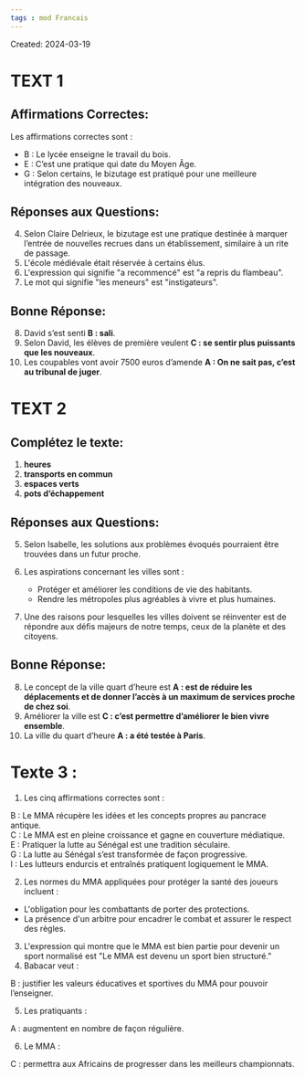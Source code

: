 ```yaml
---
tags : mod Francais
---
```

Created: 2024-03-19

# TEXT 1
## Affirmations Correctes:

Les affirmations correctes sont :

- B : Le lycée enseigne le travail du bois.
- E : C’est une pratique qui date du Moyen Âge.
- G : Selon certains, le bizutage est pratiqué pour une meilleure intégration des nouveaux.

## Réponses aux Questions:

4. Selon Claire Delrieux, le bizutage est une pratique destinée à marquer l’entrée de nouvelles recrues dans un établissement, similaire à un rite de passage.
5. L'école médiévale était réservée à certains élus.
6. L'expression qui signifie "a recommencé" est "a repris du flambeau".
7. Le mot qui signifie "les meneurs" est "instigateurs".

## Bonne Réponse:

8. David s’est senti **B : sali**.
9. Selon David, les élèves de première veulent **C : se sentir plus puissants que les nouveaux**.
10. Les coupables vont avoir 7500 euros d’amende **A : On ne sait pas, c’est au tribunal de juger**.

# TEXT 2
##   Complétez le texte:

1. **heures**
2. **transports en commun**
3. **espaces verts**
4. **pots d’échappement**

## Réponses aux Questions:

5. Selon Isabelle, les solutions aux problèmes évoqués pourraient être trouvées dans un futur proche.
6. Les aspirations concernant les villes sont :
    
    - Protéger et améliorer les conditions de vie des habitants.
    - Rendre les métropoles plus agréables à vivre et plus humaines.
    
7. Une des raisons pour lesquelles les villes doivent se réinventer est de répondre aux défis majeurs de notre temps, ceux de la planète et des citoyens.

## Bonne Réponse:

8. Le concept de la ville quart d’heure est **A : est de réduire les déplacements et de donner l’accès à un maximum de services proche de chez soi**.
9. Améliorer la ville est **C : c’est permettre d’améliorer le bien vivre ensemble**.
10. La ville du quart d’heure **A : a été testée à Paris**.

# Texte 3 :
1. Les cinq affirmations correctes sont :

B : Le MMA récupère les idées et les concepts propres au pancrace antique.  
C : Le MMA est en pleine croissance et gagne en couverture médiatique.  
E : Pratiquer la lutte au Sénégal est une tradition séculaire.  
G : La lutte au Sénégal s’est transformée de façon progressive.  
I : Les lutteurs endurcis et entraînés pratiquent logiquement le MMA.

2. Les normes du MMA appliquées pour protéger la santé des joueurs incluent :

- L'obligation pour les combattants de porter des protections.
- La présence d'un arbitre pour encadrer le combat et assurer le respect des règles.

3. L'expression qui montre que le MMA est bien partie pour devenir un sport normalisé est "Le MMA est devenu un sport bien structuré."
4. Babacar veut :

B : justifier les valeurs éducatives et sportives du MMA pour pouvoir l’enseigner.

5. Les pratiquants :

A : augmentent en nombre de façon régulière.

6. Le MMA :

C : permettra aux Africains de progresser dans les meilleurs championnats.